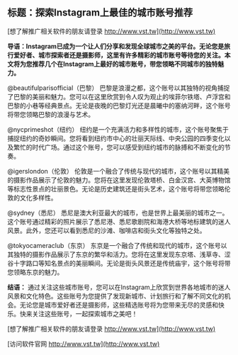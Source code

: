 ## **标题：探索Instagram上最佳的城市账号推荐**

[想了解推广相关软件的朋友请登录 http://www.vst.tw](http://www.vst.tw)

**导语：Instagram已成为一个让人们分享和发现全球城市之美的平台。无论您是旅行爱好者、城市探索者还是摄影师，这里有许多精彩的城市账号等待您的关注。本文将为您推荐几个在Instagram上最好的城市账号，带您领略不同城市的独特魅力。**

@beautifulparisofficial（巴黎）
巴黎是浪漫之都，这个账号以其独特的视角捕捉了巴黎的美丽和魅力。您可以在这里欣赏到令人叹为观止的埃菲尔铁塔、卢浮宫和巴黎的小巷等经典景点。无论是夜晚的巴黎灯光还是晨曦中的塞纳河畔，这个账号将带您领略巴黎的浪漫与艺术。

@nycprimeshot（纽约）
纽约是一个充满活力和多样性的城市，这个账号聚焦于捕捉纽约的奇妙瞬间。您将看到纽约市中心的壮丽天际线、中央公园的四季变化以及繁忙的时代广场。通过这个账号，您可以感受到纽约城市的脉搏和不断变化的节奏。

@igerslondon（伦敦）
伦敦是一个融合了传统与现代的城市，这个账号以其精美的摄影作品展示了伦敦的魅力。您将在这里发现伦敦塔桥、白金汉宫、大英博物馆等标志性景点的壮丽景色。无论是历史建筑还是街头艺术，这个账号将带您领略伦敦的文化多样性。

@sydney（悉尼）
悉尼是澳大利亚最大的城市，也是世界上最美丽的城市之一。这个账号通过精彩的照片展示了悉尼港、悉尼歌剧院和海港大桥等地标建筑的迷人风景。此外，您还可以看到悉尼的沙滩、咖啡店和街头文化等独特之处。

@tokyocameraclub（东京）
东京是一个融合了传统和现代的城市，这个账号以其独特的摄影作品展示了东京的繁华和活力。您将在这里发现东京塔、浅草寺、涩谷十字路口等知名景点的美丽瞬间。无论是街头风景还是传统庙宇，这个账号将带您领略东京的魅力。

**结语：**
通过关注这些城市账号，您可以在Instagram上欣赏到世界各地城市的迷人风景和文化特色。这些账号为您提供了发现新城市、计划旅行和了解不同文化的机会。无论您是城市爱好者还是摄影师，这些精选账号将为您带来无尽的灵感和快乐。快来关注这些账号，一起探索城市之美吧！

[想了解推广相关软件的朋友请登录 http://www.vst.tw](http://www.vst.tw)


[访问软件官网 http://www.vst.tw](http://www.vst.tw)
